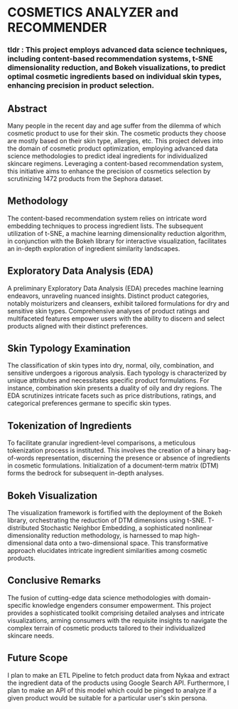 # COSMETICS ANALYZER and RECOMMENDER

### tldr : This project employs advanced data science techniques, including content-based recommendation systems, t-SNE dimensionality reduction, and Bokeh visualizations, to predict optimal cosmetic ingredients based on individual skin types, enhancing precision in product selection.

## Abstract

Many people in the recent day and age suffer from the dilemma of which cosmetic product to use for their skin. The cosmetic products they choose are mostly based on their skin type, allergies, etc. This project delves into the domain of cosmetic product optimization, employing advanced data science methodologies to predict ideal ingredients for individualized skincare regimens. Leveraging a content-based recommendation system, this initiative aims to enhance the precision of cosmetics selection by scrutinizing 1472 products from the Sephora dataset.

## Methodology

The content-based recommendation system relies on intricate word embedding techniques to process ingredient lists. The subsequent utilization of t-SNE, a machine learning dimensionality reduction algorithm, in conjunction with the Bokeh library for interactive visualization, facilitates an in-depth exploration of ingredient similarity landscapes.

## Exploratory Data Analysis (EDA)

A preliminary Exploratory Data Analysis (EDA) precedes machine learning endeavors, unraveling nuanced insights. Distinct product categories, notably moisturizers and cleansers, exhibit tailored formulations for dry and sensitive skin types. Comprehensive analyses of product ratings and multifaceted features empower users with the ability to discern and select products aligned with their distinct preferences.

## Skin Typology Examination

The classification of skin types into dry, normal, oily, combination, and sensitive undergoes a rigorous analysis. Each typology is characterized by unique attributes and necessitates specific product formulations. For instance, combination skin presents a duality of oily and dry regions. The EDA scrutinizes intricate facets such as price distributions, ratings, and categorical preferences germane to specific skin types.

## Tokenization of Ingredients

To facilitate granular ingredient-level comparisons, a meticulous tokenization process is instituted. This involves the creation of a binary bag-of-words representation, discerning the presence or absence of ingredients in cosmetic formulations. Initialization of a document-term matrix (DTM) forms the bedrock for subsequent in-depth analyses.

## Bokeh Visualization

The visualization framework is fortified with the deployment of the Bokeh library, orchestrating the reduction of DTM dimensions using t-SNE. T-distributed Stochastic Neighbor Embedding, a sophisticated nonlinear dimensionality reduction methodology, is harnessed to map high-dimensional data onto a two-dimensional space. This transformative approach elucidates intricate ingredient similarities among cosmetic products.

## Conclusive Remarks

The fusion of cutting-edge data science methodologies with domain-specific knowledge engenders consumer empowerment. This project provides a sophisticated toolkit comprising detailed analyses and intricate visualizations, arming consumers with the requisite insights to navigate the complex terrain of cosmetic products tailored to their individualized skincare needs.

## Future Scope

I plan to make an ETL Pipeline to fetch product data from Nykaa and extract the ingredient data of the products using Google Search API. Furthermore, I plan to make an API of this model which could be pinged to analyze if a given product would be suitable for a particular user's skin persona.
